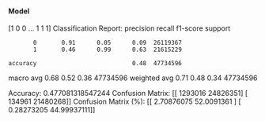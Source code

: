 #### Model
[1 0 0 ... 1 1 1]
Classification Report:
              precision    recall  f1-score   support

           0       0.91      0.05      0.09  26119367
           1       0.46      0.99      0.63  21615229

    accuracy                           0.48  47734596
   macro avg       0.68      0.52      0.36  47734596
weighted avg       0.71      0.48      0.34  47734596

Accuracy: 0.477081318547244
Confusion Matrix:
[[ 1293016 24826351]
 [  134961 21480268]]
Confusion Matrix (%):
[[ 2.70876075 52.0091361 ]
 [ 0.28273205 44.99937111]]
